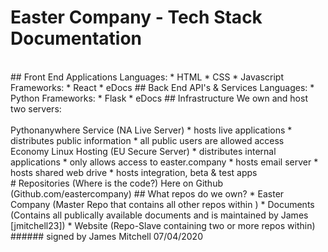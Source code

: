 # Easter Company - Tech Stack Documentation
<br/>
## Front End Applications
Languages:
* HTML
* CSS
* Javascript
Frameworks:
* React
* eDocs
## Back End API's & Services
Languages:
* Python
Frameworks:
* Flask
* eDocs
## Infrastructure
We own and host two servers:
<br/>
<br/>
Pythonanywhere Service (NA Live Server)
* hosts live applications
* distributes public information
* all public users are allowed access
<br/>
Economy Linux Hosting (EU Secure Server)
* distributes internal applications
* only allows access to easter.company
* hosts email server
* hosts shared web drive
* hosts integration, beta & test apps
<br/>
# Repositories (Where is the code?)
Here on Github (Github.com/eastercompany)
## What repos do we own?
* Easter Company 
   (Master Repo that contains all other repos within )
* Documents 
   (Contains all publically available documents and is maintained by James [jmitchell23])
* Website
   (Repo-Slave containing two or more repos within)
###### signed by James Mitchell 07/04/2020

   
